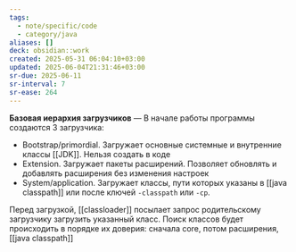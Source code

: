 ```yaml
---
tags:
  - note/specific/code
  - category/java
aliases: []
deck: obsidian::work
created: 2025-05-31 06:04:10+03:00
updated: 2025-06-04T21:31:46+03:00
sr-due: 2025-06-11
sr-interval: 7
sr-ease: 264
---
```


**Базовая иерархия загрузчиков**
—
В начале работы программы создаются 3 загрузчика:
- Bootstrap/primordial. Загружает основные системные и внутренние классы [[JDK]]. Нельзя создать в коде
- Extension. Загружает пакеты расширений. Позволяет обновлять и добавлять расширения без изменения настроек
- System/application. Загружает классы, пути которых указаны в [[java classpath]] или после ключей `-classpath` или `-cp`.

Перед загрузкой, [[classloader]] посылает запрос родительскому загрузчику загрузить указанный класс. Поиск классов будет происходить в порядке их доверия: сначала core, потом расширения, [[java classpath]]
